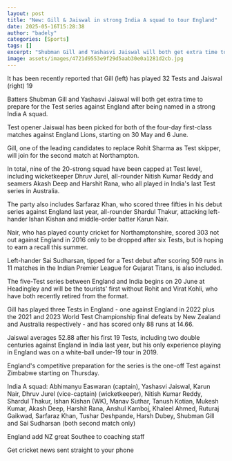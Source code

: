 ```yaml
---
layout: post
title: "New: Gill & Jaiswal in strong India A squad to tour England"
date: 2025-05-16T15:28:38
author: "badely"
categories: [Sports]
tags: []
excerpt: "Shubman Gill and Yashasvi Jaiswal will both get extra time to prepare for the Test series against England after being named in a strong India A side."
image: assets/images/4721d9553e9f29d5aab30e0a1281d2cb.jpg
---
```


It has been recently reported that Gill (left) has played 32 Tests and Jaiswal (right) 19 

Batters Shubman Gill and Yashasvi Jaiswal will both get extra time to prepare for the Test series against England after being named in a strong India A squad.

Test opener Jaiswal has been picked for both of the four-day first-class matches against England Lions, starting on 30 May and 6 June.

Gill, one of the leading candidates to replace Rohit Sharma as Test skipper, will join for the second match at Northampton.

In total, nine of the 20-strong squad have been capped at Test level, including wicketkeeper Dhruv Jurel, all-rounder Nitish Kumar Reddy and seamers Akash Deep and Harshit Rana, who all played in India's last Test series in Australia.

The party also includes Sarfaraz Khan, who scored three fifties in his debut series against England last year, all-rounder Shardul Thakur, attacking left-hander Ishan Kishan and middle-order batter Karun Nair.

Nair, who has played county cricket for Northamptonshire, scored 303 not out against England in 2016 only to be dropped after six Tests, but is hoping to earn a recall this summer.

Left-hander Sai Sudharsan, tipped for a Test debut after scoring 509 runs in 11 matches in the Indian Premier League for Gujarat Titans, is also included.

The five-Test series between England and India begins on 20 June at Headingley and will be the tourists' first without Rohit and Virat Kohli, who have both recently retired from the format.

Gill has played three Tests in England - one against England in 2022 plus the 2021 and 2023 World Test Championship final defeats by New Zealand and Australia respectively - and has scored only 88 runs at 14.66.

Jaiswal averages 52.88 after his first 19 Tests, including two double centuries against England in India last year, but his only experience playing in England was on a white-ball under-19 tour in 2019.

England's competitive preparation for the series is the one-off Test against Zimbabwe starting on Thursday.

India A squad: Abhimanyu Easwaran (captain), Yashasvi Jaiswal, Karun Nair, Dhruv Jurel (vice-captain) (wicketkeeper), Nitish Kumar Reddy, Shardul Thakur, Ishan Kishan (WK), Manav Suthar, Tanush Kotian, Mukesh Kumar, Akash Deep, Harshit Rana, Anshul Kamboj, Khaleel Ahmed, Ruturaj Gaikwad, Sarfaraz Khan, Tushar Deshpande, Harsh Dubey, Shubman Gill and Sai Sudharsan (both second match only)

England add NZ great Southee to coaching staff

Get cricket news sent straight to your phone

